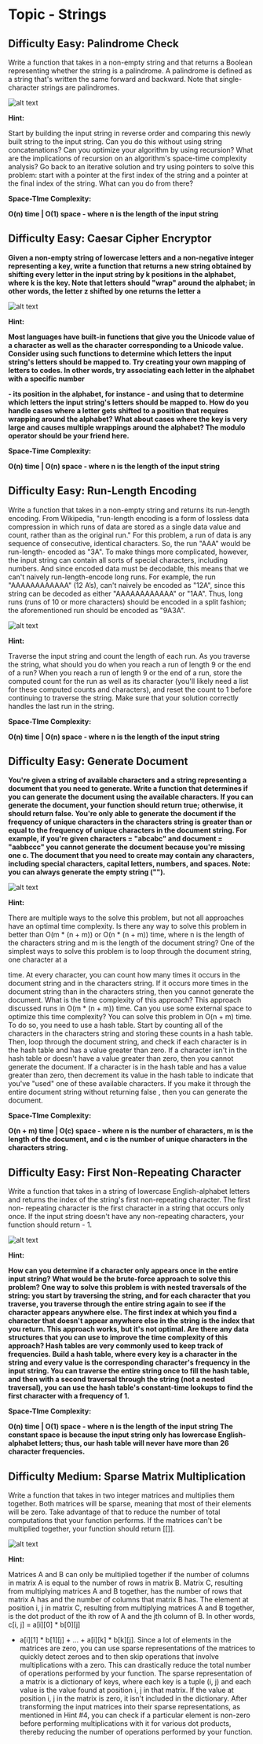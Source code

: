 # **Topic - Strings**

## **Difficulty Easy: Palindrome Check**

Write a function that takes in a non-empty string and that returns a Boolean
representing whether the string is a palindrome. A palindrome is defined as a
string that's written the same forward and backward. Note that single-character
strings are palindromes.

![alt text](https://github.com/Suryansh555/ARTH-Daily-Code/blob/master/DSA%20-%20String%20%2B%201%20MI/A.png?raw=true)

**Hint:**

Start by building the input string in reverse order and comparing this newly built
string to the input string. Can you do this without using string concatenations?
Can you optimize your algorithm by using recursion? What are the implications
of recursion on an algorithm's space-time complexity analysis? Go back to an
iterative solution and try using pointers to solve this problem: start with a
pointer at the first index of the string and a pointer at the final index of the
string. What can you do from there?

**Space-TIme Complexity:**

**O(n) time | O(1) space - where n is the length of the input string**


## **Difficulty Easy: Caesar Cipher Encryptor**

**Given a non-empty string of lowercase letters and a non-negative integer
representing a key, write a function that returns a new string obtained by
shifting every letter in the input string by k positions in the alphabet, where k
is the key. Note that letters should "wrap" around the alphabet; in other
words, the letter z shifted by one returns the letter a**

![alt text](https://github.com/Suryansh555/ARTH-Daily-Code/blob/master/DSA%20-%20String%20%2B%201%20MI/B.png?raw=true)

**Hint:**

**Most languages have built-in functions that give you the Unicode value of a
character as well as the character corresponding to a Unicode value. Consider
using such functions to determine which letters the input string's letters
should be mapped to. Try creating your own mapping of letters to codes. In
other words, try associating each letter in the alphabet with a specific number**

**- its position in the alphabet, for instance - and using that to determine which
letters the input string's letters should be mapped to. How do you handle cases
where a letter gets shifted to a position that requires wrapping around the
alphabet? What about cases where the key is very large and causes multiple
wrappings around the alphabet? The modulo operator should be your friend
here.**

**Space-Time Complexity:**

**O(n) time | O(n) space - where n is the length of the input string**


## **Difficulty Easy: Run-Length Encoding**

Write a function that takes in a non-empty string and returns its run-length
encoding. From Wikipedia, "run-length encoding is a form of lossless data
compression in which runs of data are stored as a single data value and count,
rather than as the original run." For this problem, a run of data is any sequence
of consecutive, identical characters. So, the run "AAA" would be run-length-
encoded as "3A". To make things more complicated, however, the input string
can contain all sorts of special characters, including numbers. And since encoded
data must be decodable, this means that we can't naively run-length-encode
long runs. For example, the run "AAAAAAAAAAAA" (12 A’s), can't naively be
encoded as "12A", since this string can be decoded as either "AAAAAAAAAAAA"
or "1AA". Thus, long runs (runs of 10 or more characters) should be encoded in
a split fashion; the aforementioned run should be encoded as "9A3A".

![alt text](https://github.com/Suryansh555/ARTH-Daily-Code/blob/master/DSA%20-%20String%20%2B%201%20MI/C.png?raw=true)

**Hint:**

Traverse the input string and count the length of each run. As you traverse the
string, what should you do when you reach a run of length 9 or the end of a
run? When you reach a run of length 9 or the end of a run, store the computed
count for the run as well as its character (you'll likely need a list for these
computed counts and characters), and reset the count to 1 before continuing
to traverse the string. Make sure that your solution correctly handles the last
run in the string.


**Space-TIme Complexity:**

**O(n) time | O(n) space - where n is the length of the input string**

## **Difficulty Easy: Generate Document**

**You're given a string of available characters and a string representing a
document that you need to generate. Write a function that determines if you
can generate the document using the available characters. If you can generate
the document, your function should return true; otherwise, it should return
false. You're only able to generate the document if the frequency of unique
characters in the characters string is greater than or equal to the frequency of
unique characters in the document string. For example, if you're given
characters = "abcabc" and document = "aabbccc" you cannot generate the
document because you're missing one c. The document that you need to
create may contain any characters, including special characters, capital letters,
numbers, and spaces. Note: you can always generate the empty string ("").**

![alt text](https://github.com/Suryansh555/ARTH-Daily-Code/blob/master/DSA%20-%20String%20%2B%201%20MI/D.png?raw=true)

**Hint:**

There are multiple ways to the solve this problem, but not all approaches have
an optimal time complexity. Is there any way to solve this problem in better than
O(m * (n + m)) or O(n * (n + m)) time, where n is the length of the characters
string and m is the length of the document string? One of the simplest ways to
solve this problem is to loop through the document string, one character at a


time. At every character, you can count how many times it occurs in the
document string and in the characters string. If it occurs more times in the
document string than in the characters string, then you cannot generate the
document. What is the time complexity of this approach? This approach
discussed runs in O(m * (n + m)) time. Can you use some external space to
optimize this time complexity? You can solve this problem in O(n + m) time. To
do so, you need to use a hash table. Start by counting all of the characters in the
characters string and storing these counts in a hash table. Then, loop through
the document string, and check if each character is in the hash table and has a
value greater than zero. If a character isn't in the hash table or doesn't have a
value greater than zero, then you cannot generate the document. If a character
is in the hash table and has a value greater than zero, then decrement its value
in the hash table to indicate that you've "used" one of these available characters.
If you make it through the entire document string without returning false , then
you can generate the document.

**Space-TIme Complexity:**

**O(n + m) time | O(c) space - where n is the number of characters, m is the
length of the document, and c is the number of unique characters in the
characters string.**

## **Difficulty Easy: First Non-Repeating Character**

Write a function that takes in a string of lowercase English-alphabet letters and
returns the index of the string's first non-repeating character. The first non-
repeating character is the first character in a string that occurs only once. If the
input string doesn't have any non-repeating characters, your function should
return - 1.

![alt text](https://github.com/Suryansh555/ARTH-Daily-Code/blob/master/DSA%20-%20String%20%2B%201%20MI/E.png?raw=true)


**Hint:**

**How can you determine if a character only appears once in the entire input
string? What would be the brute-force approach to solve this problem? One
way to solve this problem is with nested traversals of the string: you start by
traversing the string, and for each character that you traverse, you traverse
through the entire string again to see if the character appears anywhere else.
The first index at which you find a character that doesn't appear anywhere else
in the string is the index that you return. This approach works, but it's not
optimal. Are there any data structures that you can use to improve the time
complexity of this approach? Hash tables are very commonly used to keep
track of frequencies. Build a hash table, where every key is a character in the
string and every value is the corresponding character's frequency in the input
string. You can traverse the entire string once to fill the hash table, and then
with a second traversal through the string (not a nested traversal), you can use
the hash table's constant-time lookups to find the first character with a
frequency of 1.**

**Space-TIme Complexity:**

**O(n) time | O(1) space - where n is the length of the input string The constant
space is because the input string only has lowercase English-alphabet letters;
thus, our hash table will never have more than 26 character frequencies.**

## **Difficulty Medium: Sparse Matrix Multiplication**

Write a function that takes in two integer matrices and multiplies them
together. Both matrices will be sparse, meaning that most of their elements will
be zero. Take advantage of that to reduce the number of total computations
that your function performs. If the matrices can't be multiplied together, your
function should return [[]].

![alt text](https://github.com/Suryansh555/ARTH-Daily-Code/blob/master/DSA%20-%20String%20%2B%201%20MI/F.png?raw=true)


**Hint:**

Matrices A and B can only be multiplied together if the number of columns in
matrix A is equal to the number of rows in matrix B. Matrix C, resulting from
multiplying matrices A and B together, has the number of rows that matrix A has
and the number of columns that matrix B has. The element at position i, j in
matrix C, resulting from multiplying matrices A and B together, is the dot product
of the ith row of A and the jth column of B. In other words, c[i, j] = a[i][0] * b[0][j]
+ a[i][1] * b[1][j] + ... + a[i][k] * b[k][j]. Since a lot of elements in the matrices
are zero, you can use sparse representations of the matrices to quickly detect
zeroes and to then skip operations that involve multiplications with a zero. This
can drastically reduce the total number of operations performed by your
function. The sparse representation of a matrix is a dictionary of keys, where
each key is a tuple (i, j) and each value is the value found at position i, j in that
matrix. If the value at position i, j in the matrix is zero, it isn't included in the
dictionary. After transforming the input matrices into their sparse
representations, as mentioned in Hint #4, you can check if a particular element
is non-zero before performing multiplications with it for various dot products,
thereby reducing the number of operations performed by your function.


